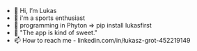 - 👋 Hi, I’m Lukas
- 👀 i'm a sports enthusiast
- 🌱 programming in Phyton => pip install lukasfirst
- 💞️ "The app is kind of sweet."
- 📫 How to reach me - linkedin.com/in/łukasz-grot-452219149

<!---
Shanoxx/Shanoxx is a ✨ special ✨ repository because its `README.md` (this file) appears on your GitHub profile.
You can click the Preview link to take a look at your changes.
--->

